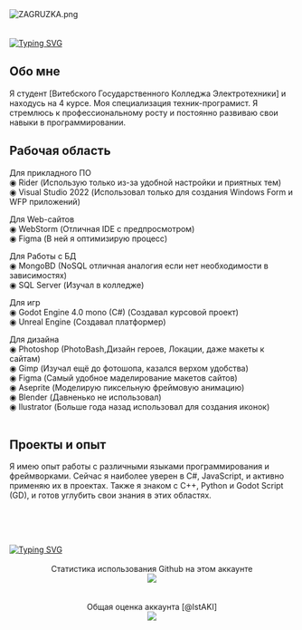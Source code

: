 <div id="about+my+education" align="left">
<img src="https://ie.wampi.ru/2023/06/30/ZAGRUZKA.png" alt="ZAGRUZKA.png" border="0"><br><br><br>
<a href="https://git.io/typing-svg"><img src="https://readme-typing-svg.herokuapp.com?font=Fira+Code&weight=300&size=28&pause=1000&color=72ACE5&center=false&repeat=true&width=435&lines=|++About+my+education" alt="Typing SVG" /></a>

## Обо мне
Я студент [Витебского Государственного Колледжа Электротехники] и находусь на 4 курсе. Моя специализация техник-програмист. Я стремлюсь к профессиональному росту и постоянно развиваю свои навыки в программировании.

## Рабочая область
<p>Для прикладного ПО<br>
  <a>◉ Rider (Использую только из-за удобной настройки и приятных тем)</a><br>
  <a>◉ Visual Studio 2022 (Использовал только для создания Windows Form и WFP приложений)</a><br>
</p>
<p>Для Web-сайтов <br>
  <a>◉ WebStorm (Отличная IDE с предпросмотром)</a><br>
  <a>◉ Figma (В ней я оптимизирую процесс)</a><br>
</p>
<p>Для Работы с БД<br>
  <a>◉ MongoBD (NoSQL отличная аналогия если нет необходимости в зависимостях)</a><br>
  <a>◉ SQL Server (Изучал в колледже)</a><br>
</p>
<p>Для игр<br>
  <a>◉ Godot Engine 4.0 mono (C#) (Создавал курсовой проект)</a><br>
  <a>◉ Unreal Engine (Создавал платформер)</a><br>
</p>
<p>Для дизайна<br>
  <a>◉ Photoshop (PhotoBash,Дизайн героев, Локации, даже макеты к сайтам)</a><br>
  <a>◉ Gimp (Изучал ещё до фотошопа, казался верхом удобства)</a><br>
  <a>◉ Figma (Самый удобное маделирование макетов сайтов)</a><br>
  <a>◉ Aseprite (Моделирую пиксельную фреймовую анимацию)</a><br>
  <a>◉ Blender (Давненько не использовал)</a><br>
  <a>◉ Ilustrator (Больше года назад использовал для создания иконок)</a><br><br>
</p>

## Проекты и опыт
Я имею опыт работы с различными языками программирования и фреймворками. Сейчас я наиболее уверен в C#, JavaScript, и активно применяю их в проектах. Также я знаком с C++, Python и Godot Script (GD), и готов углубить свои знания в этих областях.

<br> <br> <br>
</div>
 <a  href="https://git.io/typing-svg"><img src="https://readme-typing-svg.herokuapp.com?font=Fira+Code&weight=300&size=28&pause=1000&color=72ACE5&center=false&repeat=true&width=435&lines=|++Profile+Statistics" alt="Typing SVG"/></a>
 <div id="profile+statistics" align="center">
<br>Статистика использования Github на этом аккаунте<br>
  <a href="https://git.io/streak-stats"><img src="https://streak-stats.demolab.com?user=IstAKI&theme=transparent&locale=ru"/></a>
<br><br><br>Общая оценка аккаунта [@IstAKI]<br>
   <a href="https://github.com/anuraghazra/github-readme-stats"><img src="https://github-readme-stats.vercel.app/api?username=IstAKI&show_icons=true&theme=tokyonight"/></a>
</div>

